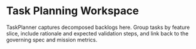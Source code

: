 # Task Planning Workspace

TaskPlanner captures decomposed backlogs here. Group tasks by feature slice, include rationale and expected validation steps, and link back to the governing spec and mission metrics.
